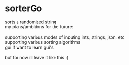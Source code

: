 # sorterGo
 sorts a randomized string \
 my plans/ambitions for the future: \
 \
supporting various modes of inputing ints, strings, json, etc \
supporting various sorting algorithms \
gui if want to learn gui's \
\
but for now ill leave it like this :) 
